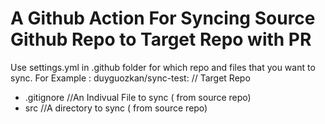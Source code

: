 # A Github Action For Syncing Source Github Repo to Target Repo with PR 

Use settings.yml in .github folder for which repo and files that you want to sync. 
For Example :
duyguozkan/sync-test:  // Target Repo 
 - .gitignore          //An Indivual File to sync ( from source repo)
 - src                 //A directory to sync ( from source repo)

